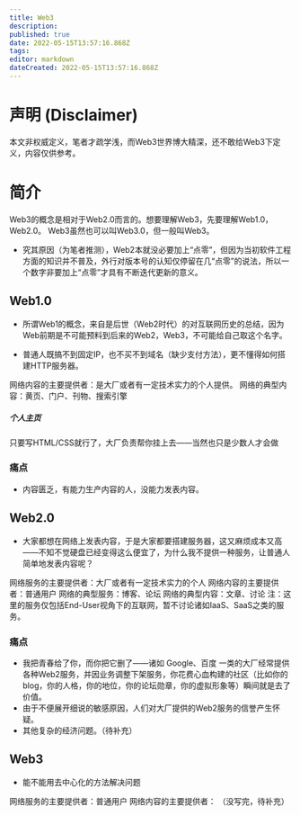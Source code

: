 ```yaml
---
title: Web3
description: 
published: true
date: 2022-05-15T13:57:16.868Z
tags: 
editor: markdown
dateCreated: 2022-05-15T13:57:16.868Z
---
```


# 声明 (Disclaimer)
本文非权威定义，笔者才疏学浅，而Web3世界博大精深，还不敢给Web3下定义，内容仅供参考。

# 简介
Web3的概念是相对于Web2.0而言的。想要理解Web3，先要理解Web1.0，Web2.0。
Web3虽然也可以叫Web3.0，但一般叫Web3。
- 究其原因（为笔者推测），Web2本就没必要加上“点零”，但因为当初软件工程方面的知识并不普及，外行对版本号的认知仅停留在几“点零”的说法，所以一个数字非要加上“点零”才具有不断迭代更新的意义。

## Web1.0
- 所谓Web1的概念，来自是后世（Web2时代）的对互联网历史的总结，因为Web前期是不可能预料到后来的Web2，Web3，不可能给自己取这个名字。

- 普通人既搞不到固定IP，也不买不到域名（缺少支付方法），更不懂得如何搭建HTTP服务器。

网络内容的主要提供者：是大厂或者有一定技术实力的个人提供。
网络的典型内容：黄页、门户、刊物、搜索引擎

##### 个人主页
只要写HTML/CSS就行了，大厂负责帮你挂上去——当然也只是少数人才会做

### 痛点
- 内容匮乏，有能力生产内容的人，没能力发表内容。

## Web2.0

- 大家都想在网络上发表内容，于是大家都要搭建服务器，这又麻烦成本又高——不知不觉硬盘已经变得这么便宜了，为什么我不提供一种服务，让普通人简单地发表内容呢？

网络服务的主要提供者：大厂或者有一定技术实力的个人
网络内容的主要提供者：普通用户
网络的典型服务：博客、论坛
网络的典型内容：文章、讨论
注：这里的服务仅包括End-User视角下的互联网，暂不讨论诸如IaaS、SaaS之类的服务。

### 痛点
- 我把青春给了你，而你把它删了——诸如 Google、百度 一类的大厂经常提供各种Web2服务，并因业务调整下架服务，你花费心血构建的社区（比如你的blog，你的人格，你的地位，你的论坛勋章，你的虚拟形象等）瞬间就是去了价值。
- 由于不便展开细说的敏感原因，人们对大厂提供的Web2服务的信誉产生怀疑。
- 其他复杂的经济问题。（待补充）

## Web3

- 能不能用去中心化的方法解决问题

网络服务的主要提供者：普通用户
网络内容的主要提供者：
（没写完，待补充）












